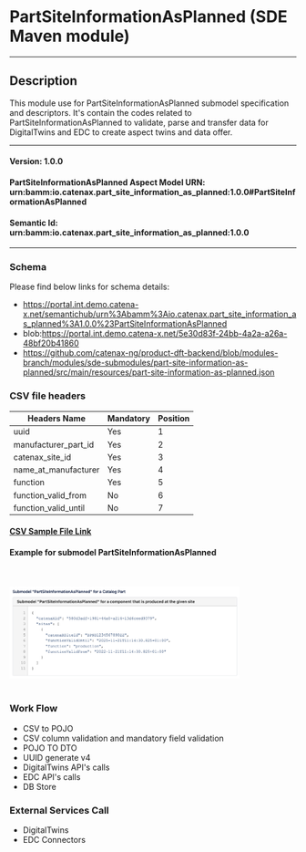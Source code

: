  # PartSiteInformationAsPlanned (SDE Maven module)
---
## Description

This module use for PartSiteInformationAsPlanned submodel specification and descriptors. It's contain the codes related to PartSiteInformationAsPlanned to validate, parse and transfer data for DigitalTwins and EDC to create aspect twins and data offer.

---
#### Version: 1.0.0
#### PartSiteInformationAsPlanned Aspect Model URN: urn:bamm:io.catenax.part_site_information_as_planned:1.0.0#PartSiteInformationAsPlanned
#### Semantic Id: urn:bamm:io.catenax.part_site_information_as_planned:1.0.0
---

### Schema

Please find below links for schema details:

- https://portal.int.demo.catena-x.net/semantichub/urn%3Abamm%3Aio.catenax.part_site_information_as_planned%3A1.0.0%23PartSiteInformationAsPlanned
- blob:https://portal.int.demo.catena-x.net/5e30d83f-24bb-4a2a-a26a-48bf20b41860
- https://github.com/catenax-ng/product-dft-backend/blob/modules-branch/modules/sde-submodules/part-site-information-as-planned/src/main/resources/part-site-information-as-planned.json


### CSV file headers

| Headers Name       	       		| Mandatory                     	| Position 	|
|-------------------------------		|-----------------------------	|--------	|
| uuid 			     				| Yes 							| 	 1	   	|
| manufacturer_part_id  	       		| Yes                           	| 	 2	  	|
| catenax_site_id 		      		| Yes                           	| 	 3	  	|
| name_at_manufacturer    		 	| Yes                     		| 	 4	 	|
| function						 	| Yes                           	|    5 	 	|
| function_valid_from	 			| No                           	|    6 	 	|
| function_valid_until	 			| No                           	|    7 	 	|

#### [CSV Sample File Link]

#### Example for submodel PartSiteInformationAsPlanned

<br/><br/><img src="src/main/resources/images/partsiteinformationasplanned.png" height="60%" width="80%"/><br/><br/>

### Work Flow 

 - CSV to POJO
 - CSV column validation and mandatory field validation
 - POJO TO DTO
 - UUID generate v4
 - DigitalTwins API's calls 
 - EDC API's calls
 - DB Store
 
### External Services Call

 - DigitalTwins
 - EDC Connectors
 
[CSV Sample File Link]: src/main/resources/partSiteInformationAsPlanned.csv
